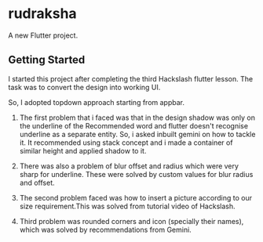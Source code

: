 # rudraksha

A new Flutter project.

## Getting Started

I started this project after completing the third Hackslash flutter lesson. The task was to convert 
the design into working UI.

So, I adopted topdown approach starting from appbar.

1. The first problem that i faced was that in the design shadow was only on the underline of the 
   Recommended word and flutter doesn't recognise underline as a separate entity. So, i asked 
   inbuilt gemini on how to tackle it. It recommended using stack concept and i made a container 
   of similar height and applied shadow to it. 

2. There was also a problem of blur offset and radius which were very sharp for underline. These
   were solved by custom values for blur radius and offset.

3. The second problem faced was how to insert a picture according to our size requirement.This was 
   solved from tutorial video of Hackslash.

4. Third problem was rounded corners and icon (specially their names), which was solved by 
   recommendations from Gemini.
